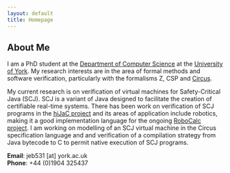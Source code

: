 ```yaml
---
layout: default
title: Homepage
---
```


About Me
--------

I am a PhD student at the
[Department of Computer Science](http://cs.york.ac.uk) at the
[University of York](http://york.ac.uk). My research interests are in
the area of formal methods and software verification, particularly
with the formalisms Z, CSP and [Circus](http://cs.york.ac.uk/circus).

My current research is on verification of virtual machines for
Safety-Critical Java (SCJ). SCJ is a variant of Java designed to
facilitate the creation of certifiable real-time systems. There has
been work on verification of SCJ programs in the
[hiJaC project](http://www.cs.york.ac.uk/circus/hijac) and its areas
of application include robotics, making it a good implementation
language for the ongoing
[RoboCalc project](http://www.cs.york.ac.uk/circus/RoboCalc). I am
working on modelling of an SCJ virtual machine in the Circus
specification language and and verification of a compilation strategy
from Java bytecode to C to permit native execution of SCJ programs.

**Email**: jeb531 [at] york.ac.uk  
**Phone**: +44 (0)1904 325437
